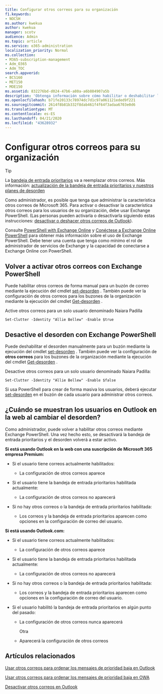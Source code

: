 ```yaml
---
title: Configurar otros correos para su organización
f1.keywords:
- NOCSH
ms.author: kwekua
author: kwekua
manager: scotv
audience: Admin
ms.topic: article
ms.service: o365-administration
localization_priority: Normal
ms.collection:
- M365-subscription-management
- Adm_O365
- Adm_TOC
search.appverid:
- BCS160
- MET150
- MOE150
ms.assetid: 832276bd-d024-47b6-a80a-a6b884907a5b
description: 'Obtenga información sobre cómo habilitar o deshabilitar la característica otros correos para todos o algunos usuarios específicos de la organización mediante Exchange PowerShell. '
ms.openlocfilehash: b71fe20133c78974dc7d1c97a061121eded9f221
ms.sourcegitcommit: 2614f8b81b332f8dab461f4f64f3adaa6703e0d6
ms.translationtype: MT
ms.contentlocale: es-ES
ms.lasthandoff: 04/21/2020
ms.locfileid: "43628932"
---
```

# <a name="configure-clutter-for-your-organization"></a>Configurar otros correos para su organización

> [!TIP]
> La [bandeja de entrada prioritarios](../setup/configure-focused-inbox.md) va a reemplazar otros correos. Más información: [actualización de la bandeja de entrada prioritarios y nuestros planes de desorden](https://techcommunity.microsoft.com/t5/Outlook-Blog/Update-on-Focused-Inbox-and-our-plans-for-Clutter/ba-p/136448)
  
Como administrador, es posible que tenga que administrar la característica otros correos de Microsoft 365. Para activar o desactivar la característica otros correos para los usuarios de su organización, debe usar Exchange PowerShell. (Las personas pueden activarla o desactivarla siguiendo estas instrucciones: [desactivar o deshacer otros correos de Outlook](https://support.office.com/article/a9c72a77-1bc4-40e6-ba6d-103c1d1aba4c.aspx)). 
  
Consulte [PowerShell with Exchange Online](https://go.microsoft.com/fwlink/?LinkID=402831) y [Conéctese a Exchange Online PowerShell](https://go.microsoft.com/fwlink/?LinkID=722415) para obtener más información sobre el uso de Exchange PowerShell. Debe tener una cuenta que tenga como mínimo el rol de administrador de servicios de Exchange y la capacidad de conectarse a Exchange Online con PowerShell. 
  
## <a name="turn-clutter-on-using-exchange-powershell"></a>Volver a activar otros correos con Exchange PowerShell

Puede habilitar otros correos de forma manual para un buzón de correo mediante la ejecución del cmdlet [set-desorden](https://go.microsoft.com/fwlink/?LinkID=834446) . También puede ver la configuración de otros correos para los buzones de la organización mediante la ejecución del cmdlet [Get-desorden](https://go.microsoft.com/fwlink/?LinkID=834759) . 
  
Active otros correos para un solo usuario denominado Naiara Padilla
    
`Set-Clutter -Identity "Allie Bellew" -Enable $true`


## <a name="turn-clutter-off-using-exchange-powershell"></a>Desactive el desorden con Exchange PowerShell

Puede deshabilitar el desorden manualmente para un buzón mediante la ejecución del cmdlet [set-desorden](https://go.microsoft.com/fwlink/?LinkID=834446) . También puede ver la configuración de **otros correos** para los buzones de la organización mediante la ejecución del cmdlet [Get-desorden](https://go.microsoft.com/fwlink/?LinkID=834759) . 
  
Desactive otros correos para un solo usuario denominado Naiara Padilla:
    
`Set-Clutter -Identity "Allie Bellew" -Enable $false`

Si usa PowerShell para crear de forma masiva los usuarios, deberá ejecutar [set-desorden](https://go.microsoft.com/fwlink/?LinkID=834446) en el buzón de cada usuario para administrar otros correos. 
  
## <a name="when-does-the-clutter-onoff-switch-appear-to-users-in-outlook-on-the-web"></a>¿Cuándo se muestran los usuarios en Outlook en la web al cambiar el desorden?
<a name="bkmk_onoff"> </a>

Como administrador, puede volver a habilitar otros correos mediante Exchange PowerShell. Una vez hecho esto, se desactivará la bandeja de entrada prioritarios y el desorden volverá a estar activo. 
  
 **Si está usando Outlook en la web con una suscripción de Microsoft 365 empresa Premium:**
  
- Si el usuario tiene correos actualmente habilitados: 
    
  - La configuración de otros correos aparece
    
- Si el usuario tiene la bandeja de entrada prioritarios habilitada actualmente: 
    
  - La configuración de otros correos no aparecerá
    
- Si no hay otros correos o la bandeja de entrada prioritarios habilitada: 
    
  - Los correos y la bandeja de entrada prioritarios aparecen como opciones en la configuración de correo del usuario.
    
 **Si está usando Outlook.com:**
  
- Si el usuario tiene correos actualmente habilitados: 
    
  - La configuración de otros correos aparece
    
- Si el usuario tiene la bandeja de entrada prioritarios habilitada actualmente: 
    
  - La configuración de otros correos no aparecerá
    
- Si no hay otros correos o la bandeja de entrada prioritarios habilitada: 
    
  - Los correos y la bandeja de entrada prioritarios aparecen como opciones en la configuración de correo del usuario.
    
- Si el usuario habilitó la bandeja de entrada prioritarios en algún punto del pasado:
    
  - La configuración de otros correos nunca aparecerá
    
    Otra 
    
  - Aparecerá la configuración de otros correos
    
## <a name="related-articles"></a>Artículos relacionados
<a name="bkmk_onoff"> </a>

[Usar otros correos para ordenar los mensajes de prioridad baja en Outlook](https://support.office.com/article/7755ebf5-4585-469b-b1ab-8b12425c6b6b.aspx)
    
[Usar otros correos para ordenar los mensajes de prioridad baja en OWA](https://support.office.com/article/fe4d64ca-bf73-48f1-91b4-9a659e008bce.aspx)
    
[Desactivar otros correos en Outlook](https://support.office.com/article/a9c72a77-1bc4-40e6-ba6d-103c1d1aba4c.aspx)
    

